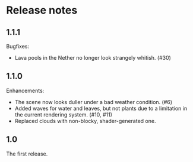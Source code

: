 # Release notes

## 1.1.1

Bugfixes:

* Lava pools in the Nether no longer look strangely whitish. (#30)

## 1.1.0

Enhancements:

* The scene now looks duller under a bad weather condition. (#6)
* Added waves for water and leaves, but not plants due to a limitation
  in the current rendering system. (#10, #11)
* Replaced clouds with non-blocky, shader-generated one.

## 1.0

The first release.
